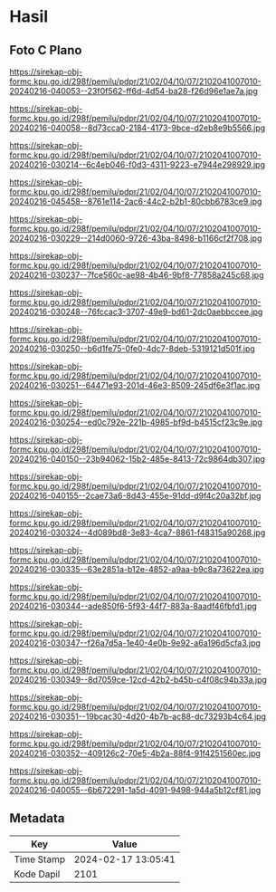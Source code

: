 # Hasil

## Foto C Plano

https://sirekap-obj-formc.kpu.go.id/298f/pemilu/pdpr/21/02/04/10/07/2102041007010-20240216-040053--23f0f562-ff6d-4d54-ba28-f26d96e1ae7a.jpg

https://sirekap-obj-formc.kpu.go.id/298f/pemilu/pdpr/21/02/04/10/07/2102041007010-20240216-040058--8d73cca0-2184-4173-9bce-d2eb8e9b5566.jpg

https://sirekap-obj-formc.kpu.go.id/298f/pemilu/pdpr/21/02/04/10/07/2102041007010-20240216-030214--6c4eb046-f0d3-4311-9223-e7944e298929.jpg

https://sirekap-obj-formc.kpu.go.id/298f/pemilu/pdpr/21/02/04/10/07/2102041007010-20240216-045458--8761e114-2ac6-44c2-b2b1-80cbb6783ce9.jpg

https://sirekap-obj-formc.kpu.go.id/298f/pemilu/pdpr/21/02/04/10/07/2102041007010-20240216-030229--214d0060-9726-43ba-8498-b1166cf2f708.jpg

https://sirekap-obj-formc.kpu.go.id/298f/pemilu/pdpr/21/02/04/10/07/2102041007010-20240216-030237--7fce560c-ae98-4b46-9bf8-77858a245c68.jpg

https://sirekap-obj-formc.kpu.go.id/298f/pemilu/pdpr/21/02/04/10/07/2102041007010-20240216-030248--76fccac3-3707-49e9-bd61-2dc0aebbccee.jpg

https://sirekap-obj-formc.kpu.go.id/298f/pemilu/pdpr/21/02/04/10/07/2102041007010-20240216-030250--b6d1fe75-0fe0-4dc7-8deb-5319121d501f.jpg

https://sirekap-obj-formc.kpu.go.id/298f/pemilu/pdpr/21/02/04/10/07/2102041007010-20240216-030251--64471e93-201d-46e3-8509-245df6e3f1ac.jpg

https://sirekap-obj-formc.kpu.go.id/298f/pemilu/pdpr/21/02/04/10/07/2102041007010-20240216-030254--ed0c792e-221b-4985-bf9d-b4515cf23c9e.jpg

https://sirekap-obj-formc.kpu.go.id/298f/pemilu/pdpr/21/02/04/10/07/2102041007010-20240216-040150--23b94062-15b2-485e-8413-72c9864db307.jpg

https://sirekap-obj-formc.kpu.go.id/298f/pemilu/pdpr/21/02/04/10/07/2102041007010-20240216-040155--2cae73a6-8d43-455e-91dd-d9f4c20a32bf.jpg

https://sirekap-obj-formc.kpu.go.id/298f/pemilu/pdpr/21/02/04/10/07/2102041007010-20240216-030324--4d089bd8-3e83-4ca7-8861-f48315a90268.jpg

https://sirekap-obj-formc.kpu.go.id/298f/pemilu/pdpr/21/02/04/10/07/2102041007010-20240216-030335--63e2851a-b12e-4852-a9aa-b9c8a73622ea.jpg

https://sirekap-obj-formc.kpu.go.id/298f/pemilu/pdpr/21/02/04/10/07/2102041007010-20240216-030344--ade850f6-5f93-44f7-883a-8aadf46fbfd1.jpg

https://sirekap-obj-formc.kpu.go.id/298f/pemilu/pdpr/21/02/04/10/07/2102041007010-20240216-030347--f26a7d5a-1e40-4e0b-9e92-a6a196d5cfa3.jpg

https://sirekap-obj-formc.kpu.go.id/298f/pemilu/pdpr/21/02/04/10/07/2102041007010-20240216-030349--8d7059ce-12cd-42b2-b45b-c4f08c94b33a.jpg

https://sirekap-obj-formc.kpu.go.id/298f/pemilu/pdpr/21/02/04/10/07/2102041007010-20240216-030351--19bcac30-4d20-4b7b-ac88-dc73293b4c64.jpg

https://sirekap-obj-formc.kpu.go.id/298f/pemilu/pdpr/21/02/04/10/07/2102041007010-20240216-030352--409126c2-70e5-4b2a-88f4-91f4251560ec.jpg

https://sirekap-obj-formc.kpu.go.id/298f/pemilu/pdpr/21/02/04/10/07/2102041007010-20240216-040055--6b672291-1a5d-4091-9498-944a5b12cf81.jpg


## Metadata

| Key        | Value               |
| ---------- | ------------------- |
| Time Stamp | 2024-02-17 13:05:41 |
| Kode Dapil | 2101                |



